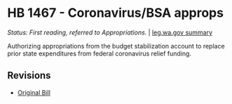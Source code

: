 # HB 1467 - Coronavirus/BSA approps
*Status: First reading, referred to Appropriations.* | [leg.wa.gov summary](https://app.leg.wa.gov/billsummary?BillNumber=1467&Year=2021)

Authorizing appropriations from the budget stabilization account to replace prior state expenditures from federal coronavirus relief funding.

## Revisions
* [Original Bill](1/)